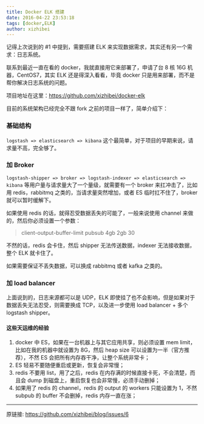 ```yaml
---
title: Docker ELK 搭建
date: 2016-04-22 23:53:18
tags: [docker,ELK]
author: xizhibei
---
```

记得上次说到的 #1 中提到，需要搭建 ELK 来实现数据需求，其实还有另一个需求：日志系统。

联系到最近一直在看的 docker，我就直接用它来部署了，申请了台 8 核 16G 机器，CentOS7，其实 ELK 还是得深入看看，毕竟 docker 只是用来部署，而不是帮你解决日志系统的问题。

项目地址在这里：https://github.com/xizhibei/docker-elk

目前的系统架构已经完全不跟 fork 之前的项目一样了，简单介绍下：
### 基础结构

`logstash => elasticsearch => kibana`
这个最简单，对于项目的早期来说，请求量不高，完全够了。
### 加 Broker

`logstash-shipper => broker => logstash-indexer => elasticsearch => kibana`
等用户量与请求量大了一个量级，就需要有一个 broker 来扛冲击了，比如用 redis，rabbitmq 之类的，当请求量突然增加，或者 ES 临时扛不住了，broker 就可以暂时缓解下。

如果使用 redis 的话，就得忍受数据丢失的可能了，一般来说使用 channel 来做的，然后你必须设置一个参数：

> client-output-buffer-limit pubsub 4gb 2gb 30

不然的话，redis 会卡住，然后 shipper 无法传送数据，indexer 无法接收数据，整个 ELK 就卡住了。

如果需要保证不丢失数据，可以换成 rabbitmq 或者 kafka 之类的。
### 加 load balancer

上面说到的，日志来源都可以是 UDP，ELK 即使挂了也不会影响，但是如果对于数据丢失无法忍受，则需要换成 TCP，以及进一步使用 load balancer + 多个 logstash shipper。
#### 这些天运维的经验
1. docker 中 ES，如果在一台机器上与其它应用共享，则必须设置 mem limit，比如在我的机器中就设置为 8G，然后 heap size 可以设置为一半（官方推荐），不然 ES 会把所有内存吞干净，让整个系统非常卡；
2. ES 轻易不要随便重启或更新，恢复会非常慢；
3. redis 不要用 list，用了之后，redis 在内存满的时候直接卡死，不会清楚，而且会 dump 到磁盘上，重启恢复也会非常慢，必须手动删掉；
4. 如果用了 redis 的 channel，redis 的 output 的 workers 只能设置为 1，不然 subpub 的 buffer 不会删掉，redis 内存一直在涨；


***
原链接: https://github.com/xizhibei/blog/issues/6
